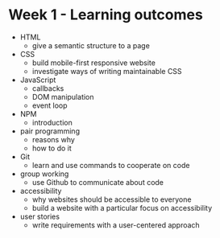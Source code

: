 # Week 1 - Learning outcomes

- HTML
  - give a semantic structure to a page
- CSS
  - build mobile-first responsive website
  - investigate ways of writing maintainable CSS
- JavaScript
  - callbacks
  - DOM manipulation
  - event loop
- NPM
  - introduction
- pair programming
  - reasons why
  - how to do it
- Git
  - learn and use commands to cooperate on code
- group working
  - use Github to communicate about code
- accessibility
  - why websites should be accessible to everyone
  - build a website with a particular focus on accessibility
- user stories
  - write requirements with a user-centered approach
